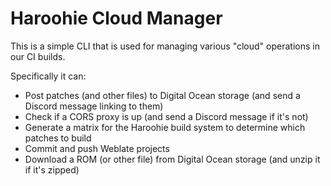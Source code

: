 # Haroohie Cloud Manager
This is a simple CLI that is used for managing various "cloud" operations in our CI builds.

Specifically it can:
* Post patches (and other files) to Digital Ocean storage (and send a Discord message linking to them)
* Check if a CORS proxy is up (and send a Discord message if it's not)
* Generate a matrix for the Haroohie build system to determine which patches to build
* Commit and push Weblate projects
* Download a ROM (or other file) from Digital Ocean storage (and unzip it if it's zipped)